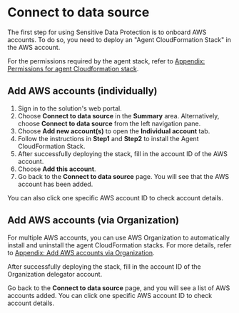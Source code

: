 # Connect to data source
The first step for using Sensitive Data Protection is to onboard AWS accounts. To do so, you need to deploy an "Agent CloudFormation Stack" in the AWS account.

For the permissions required by the agent stack, refer to [Appendix: Permissions for agent Cloudformation stack](appendix-permissions.md).

## Add AWS accounts (individually)

1. Sign in to the solution's web portal.
2. Choose **Connect to data source** in the **Summary** area. Alternatively, choose **Connect to data source** from the left navigation pane. 
3. Choose **Add new account(s)** to open the **Individual account** tab.
4. Follow the instructions in **Step1** and **Step2** to install the Agent CloudFormation Stack.
5. After successfully deploying the stack, fill in the account ID of the AWS account.
6. Choose **Add this account**.
7. Go back to the **Connect to data source** page. You will see that the AWS account has been added. 

You can also click one specific AWS account ID to check account details.

## Add AWS accounts (via Organization)
For multiple AWS accounts, you can use AWS Organization to automatically install and uninstall the agent CloudFormation stacks. For more details, refer to [Appendix: Add AWS accounts via Organization](appendix-organization.md).

After successfully deploying the stack, fill in the account ID of the Organization delegator account.

Go back to the **Connect to data source** page, and you will see a list of AWS accounts added. You can click one specific AWS account ID to check account details.
